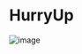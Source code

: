 # HurryUp
![image](https://github.com/uhbbang33/HurryUp/assets/55686424/d1ce3aa6-413a-4e65-b5c1-8dc60a98874a)
